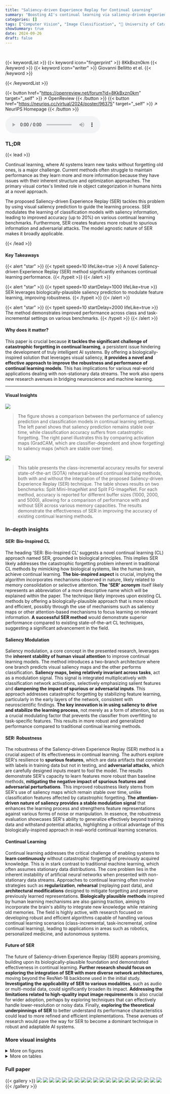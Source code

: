 ```yaml
---
title: "Saliency-driven Experience Replay for Continual Learning"
summary: "Boosting AI's continual learning via saliency-driven experience replay, achieving up to 20% accuracy improvement."
categories: []
tags: ["Computer Vision", "Image Classification", "🏢 University of Catania",]
showSummary: true
date: 2024-09-26
draft: false
---
```


<br>

{{< keywordList >}}
{{< keyword icon="fingerprint" >}} 8KkBxzn0km {{< /keyword >}}
{{< keyword icon="writer" >}} Giovanni Bellitto et el. {{< /keyword >}}
 
{{< /keywordList >}}

{{< button href="https://openreview.net/forum?id=8KkBxzn0km" target="_self" >}}
↗ OpenReview
{{< /button >}}
{{< button href="https://neurips.cc/virtual/2024/poster/96375" target="_self" >}}
↗ NeurIPS Homepage
{{< /button >}}


<audio controls>
    <source src="https://ai-paper-reviewer.com/8KkBxzn0km/podcast.wav" type="audio/wav">
    Your browser does not support the audio element.
</audio>


### TL;DR


{{< lead >}}

Continual learning, where AI systems learn new tasks without forgetting old ones, is a major challenge.  Current methods often struggle to maintain performance as they learn more and more information because they have issues with their inherent structure and optimization approaches.  The primary visual cortex's limited role in object categorization in humans hints at a novel approach.

The proposed Saliency-driven Experience Replay (SER) tackles this problem by using visual saliency prediction to guide the learning process.  SER modulates the learning of classification models with saliency information, leading to improved accuracy (up to 20%) on various continual learning benchmarks.  Furthermore, SER creates features more robust to spurious information and adversarial attacks. The model agnostic nature of SER makes it broadly applicable.

{{< /lead >}}


#### Key Takeaways

{{< alert "star" >}}
{{< typeit speed=10 lifeLike=true >}} A novel Saliency-driven Experience Replay (SER) method significantly enhances continual learning performance. {{< /typeit >}}
{{< /alert >}}

{{< alert "star" >}}
{{< typeit speed=10 startDelay=1000 lifeLike=true >}} SER leverages biologically-plausible saliency prediction to modulate feature learning, improving robustness. {{< /typeit >}}
{{< /alert >}}

{{< alert "star" >}}
{{< typeit speed=10 startDelay=2000 lifeLike=true >}} The method demonstrates improved performance across class and task-incremental settings on various benchmarks. {{< /typeit >}}
{{< /alert >}}

#### Why does it matter?
This paper is crucial because **it tackles the significant challenge of catastrophic forgetting in continual learning**, a persistent issue hindering the development of truly intelligent AI systems.  By offering a biologically-inspired solution that leverages visual saliency, **it provides a novel and effective approach to improve the robustness and performance of continual learning models**. This has implications for various real-world applications dealing with non-stationary data streams. The work also opens new research avenues in bridging neuroscience and machine learning. 

------
#### Visual Insights



![](https://ai-paper-reviewer.com/8KkBxzn0km/figures_1_1.jpg)

> The figure shows a comparison between the performance of saliency prediction and classification models in continual learning settings.  The left panel shows that saliency prediction remains stable over time, while classification accuracy suffers from catastrophic forgetting. The right panel illustrates this by comparing activation maps (GradCAM, which are classifier-dependent and show forgetting) to saliency maps (which are stable over time).





![](https://ai-paper-reviewer.com/8KkBxzn0km/tables_7_1.jpg)

> This table presents the class-incremental accuracy results for several state-of-the-art (SOTA) rehearsal-based continual learning methods, both with and without the integration of the proposed Saliency-driven Experience Replay (SER) technique.  The table shows results on two benchmarks: Split Mini-ImageNet and Split FG-ImageNet.  For each method, accuracy is reported for different buffer sizes (1000, 2000, and 5000), allowing for a comparison of performance with and without SER across various memory capacities.  The results demonstrate the effectiveness of SER in improving the accuracy of existing continual learning methods.





### In-depth insights


#### SER: Bio-Inspired CL
The heading 'SER: Bio-Inspired CL' suggests a novel continual learning (CL) approach named SER, grounded in biological principles.  This implies SER likely addresses the catastrophic forgetting problem inherent in traditional CL methods by mimicking how biological systems, like the human brain, achieve continual learning.  **The bio-inspired aspect** is crucial, implying the algorithm incorporates mechanisms observed in nature, likely related to memory consolidation or selective attention.  **The 'SER' acronym** itself likely represents an abbreviation of a more descriptive name which will be explained within the paper.  The technique likely improves upon existing CL methods by offering a biologically-plausible approach that is more robust and efficient, possibly through the use of mechanisms such as saliency maps or other attention-based mechanisms to focus learning on relevant information.  **A successful SER method** would demonstrate superior performance compared to existing state-of-the-art CL techniques, suggesting a significant advancement in the field.

#### Saliency Modulation
Saliency modulation, a core concept in the presented research, leverages the **inherent stability of human visual attention** to improve continual learning models. The method introduces a two-branch architecture where one branch predicts visual saliency maps and the other performs classification.  **Saliency maps, being relatively invariant across tasks**, act as a modulation signal.  This signal is integrated multiplicatively with classification network activations, selectively emphasizing salient features and **dampening the impact of spurious or adversarial inputs**. This approach addresses catastrophic forgetting by stabilizing feature learning, particularly in the early layers of the network, consistent with neuroscientific findings. **The key innovation is in using saliency to drive and stabilize the learning process**, not merely as a form of attention, but as a crucial modulating factor that prevents the classifier from overfitting to task-specific features.  This results in more robust and generalized performance compared to traditional continual learning methods.

#### SER: Robustness
The robustness of the Saliency-driven Experience Replay (SER) method is a crucial aspect of its effectiveness in continual learning. The authors explore SER's resilience to **spurious features**, which are data artifacts that correlate with labels in training data but not in testing, and **adversarial attacks**, which are carefully designed inputs meant to fool the model.  The results demonstrate SER's capacity to learn features more robust than baseline methods, **mitigating the negative impact of spurious features and adversarial perturbations**.  This improved robustness likely stems from SER's use of saliency maps which remain stable over time, unlike classification features affected by catastrophic forgetting.  **The attention-driven nature of saliency provides a stable modulation signal** that enhances the learning process and strengthens feature representations against various forms of noise or manipulation.  In essence, the robustness evaluation showcases SER's ability to generalize effectively beyond training data and withstand potential attacks, highlighting a critical advantage of this biologically-inspired approach in real-world continual learning scenarios.

#### Continual Learning
Continual learning addresses the critical challenge of enabling systems to **learn continuously** without catastrophic forgetting of previously acquired knowledge. This is in stark contrast to traditional machine learning, which often assumes stationary data distributions.  The core problem lies in the inherent instability of artificial neural networks when presented with non-stationary data streams.  Approaches to continual learning often involve strategies such as **regularization**, **rehearsal** (replaying past data), and **architectural modifications** designed to mitigate forgetting and preserve previously learned representations.  **Biologically plausible methods** inspired by human learning mechanisms are also gaining traction, aiming to incorporate the brain's ability to integrate new knowledge while retaining old memories.  The field is highly active, with research focused on developing robust and efficient algorithms capable of handling various continual learning scenarios (class-incremental, task-incremental, online continual learning), leading to applications in areas such as robotics, personalized medicine, and autonomous systems.

#### Future of SER
The future of Saliency-driven Experience Replay (SER) appears promising, building upon its biologically-plausible foundation and demonstrated effectiveness in continual learning.  **Further research should focus on exploring the integration of SER with more diverse network architectures**, moving beyond the ResNet-18 backbone used in the initial study.  **Investigating the applicability of SER to various modalities**, such as audio or multi-modal data, could significantly broaden its impact.  **Addressing the limitations related to high-quality input image requirements** is also crucial for wider adoption, perhaps by exploring techniques that can effectively handle lower-resolution or noisy data.  Finally,  **exploring the theoretical underpinnings of SER** to better understand its performance characteristics could lead to more refined and efficient implementations.  These avenues of research would pave the way for SER to become a dominant technique in robust and adaptable AI systems.


### More visual insights

<details>
<summary>More on figures
</summary>


![](https://ai-paper-reviewer.com/8KkBxzn0km/figures_2_1.jpg)

> The figure shows the architecture of the Saliency-driven Experience Replay (SER) strategy.  It highlights two main branches: a saliency prediction network and a classification backbone. The saliency prediction network, designed to be robust to forgetting, generates saliency maps. These maps modulate the features learned by the classification network, helping to stabilize learning across multiple tasks and reduce catastrophic forgetting.  The attention modulation mechanism is depicted as a Hadamard product between the saliency and classification features.


![](https://ai-paper-reviewer.com/8KkBxzn0km/figures_7_1.jpg)

> This figure compares the performance of saliency prediction and classification models in continual learning settings.  The left graph shows that saliency prediction remains stable or even improves over time, while classification accuracy decreases significantly. The right side shows GradCAM activation maps and predicted saliency maps, visually demonstrating the catastrophic forgetting in the classification model compared to the stability in the saliency prediction model.


![](https://ai-paper-reviewer.com/8KkBxzn0km/figures_8_1.jpg)

> The figure shows a comparison between the forgetting-free behavior of saliency prediction and the catastrophic forgetting in classifiers during continual learning. The left plot shows that saliency prediction accuracy improves over time as more tasks are introduced, while classifier accuracy degrades. The right part shows Grad-CAM activation maps (top), which are highly affected by catastrophic forgetting, while saliency maps remain stable over time (bottom).


![](https://ai-paper-reviewer.com/8KkBxzn0km/figures_14_1.jpg)

> The figure shows the architecture of the Saliency-driven Experience Replay (SER) method.  It consists of two branches: a classification branch and a saliency prediction branch. The saliency prediction branch, which is designed to be robust to forgetting, generates saliency maps. These saliency maps are then used to modulate the features learned by the classification branch, improving the model's ability to learn new tasks without forgetting previous ones. The modulation happens through an attention mechanism that incorporates the saliency map into the classification feature learning process.


![](https://ai-paper-reviewer.com/8KkBxzn0km/figures_17_1.jpg)

> The figure compares the performance of saliency prediction and classification models in continual learning settings.  The left graph shows that saliency prediction remains stable while classification accuracy degrades over time. The right side displays activation maps and demonstrates how saliency maps are more robust to catastrophic forgetting than activation maps.


</details>




<details>
<summary>More on tables
</summary>


![](https://ai-paper-reviewer.com/8KkBxzn0km/tables_8_1.jpg)
> This table presents the class-incremental accuracy results for several state-of-the-art (SOTA) rehearsal-based continual learning methods.  It compares their performance on two benchmark datasets (Split Mini-ImageNet and Split FG-ImageNet) with and without the integration of the proposed Saliency-driven Experience Replay (SER) method.  The results show the accuracy achieved with different buffer sizes (1000, 2000, 5000) and highlight the improvement provided by SER across various methods and datasets.

![](https://ai-paper-reviewer.com/8KkBxzn0km/tables_8_2.jpg)
> This table presents the results of an ablation study evaluating the robustness of the SER strategy against spurious features.  It compares the performance of ER-ACE (a continual learning method) with and without SER in a class-incremental and task-incremental learning settings.  The 'ER-ACESF' row represents the performance when training data includes spurious features (class signatures added to training images, while test images remain unchanged), illustrating the negative impact of spurious features on generalization. The '→SER' row demonstrates the benefit of the SER strategy in mitigating this negative effect, showcasing its ability to improve robustness by integrating visual saliency information.

![](https://ai-paper-reviewer.com/8KkBxzn0km/tables_14_1.jpg)
> This table presents the class-incremental accuracy results for several state-of-the-art (SOTA) rehearsal-based continual learning methods, both with and without the integration of the proposed Saliency-driven Experience Replay (SER) technique.  It shows the performance across different buffer sizes (1000, 2000, 5000) on two benchmark datasets: Split Mini-ImageNet and Split FG-ImageNet.  The results demonstrate the improvement in accuracy achieved by incorporating SER into these existing methods.

![](https://ai-paper-reviewer.com/8KkBxzn0km/tables_15_1.jpg)
> This table compares the Class-Incremental accuracy of several state-of-the-art (SOTA) rehearsal-based continual learning methods with and without the proposed Saliency-driven Experience Replay (SER) strategy.  It shows the accuracy achieved by each method on two benchmark datasets (Split Mini-ImageNet and Split FG-ImageNet) with different buffer sizes (1000, 2000, 5000).  The results demonstrate the significant performance improvement achieved by incorporating SER into existing methods.

![](https://ai-paper-reviewer.com/8KkBxzn0km/tables_16_1.jpg)
> This table presents the Class-Incremental accuracy results for several state-of-the-art (SOTA) rehearsal-based continual learning methods.  It compares their performance with and without the integration of the proposed Saliency-driven Experience Replay (SER) strategy. The results are shown for two different datasets, Split Mini-ImageNet and Split FG-ImageNet, and for different buffer sizes (1000, 2000, and 5000).  The table allows for a direct comparison of the performance gains achieved by incorporating the SER method into existing continual learning techniques.

![](https://ai-paper-reviewer.com/8KkBxzn0km/tables_16_2.jpg)
> This table presents a comparison of the performance of several state-of-the-art (SOTA) rehearsal-based continual learning methods, with and without the integration of the proposed Saliency-driven Experience Replay (SER) strategy.  The results are shown for two different benchmark datasets (Split Mini-ImageNet and Split FG-ImageNet) and various buffer sizes (1000, 2000, 5000). It demonstrates the performance improvement achieved by incorporating SER into these existing methods, highlighting the effectiveness of the SER approach in enhancing continual learning capabilities.

![](https://ai-paper-reviewer.com/8KkBxzn0km/tables_16_3.jpg)
> This table presents the Class-Incremental accuracy results for several state-of-the-art (SOTA) rehearsal-based continual learning methods.  It compares their performance with and without the integration of the proposed Saliency-driven Experience Replay (SER) method.  The results are shown for two different datasets (Split Mini-ImageNet and Split FG-ImageNet) and various buffer sizes (1000, 2000, 5000), demonstrating the impact of SER across different experimental settings.

![](https://ai-paper-reviewer.com/8KkBxzn0km/tables_17_1.jpg)
> This table presents the Class-Incremental accuracy results for several state-of-the-art (SOTA) rehearsal-based continual learning methods, both with and without the integration of the proposed Saliency-driven Experience Replay (SER) strategy.  The results are shown for two different datasets (Split Mini-ImageNet and Split FG-ImageNet) and across various buffer sizes (1000, 2000, and 5000).  The table allows for a comparison of the performance gains achieved by incorporating the SER method into existing continual learning approaches.

![](https://ai-paper-reviewer.com/8KkBxzn0km/tables_17_2.jpg)
> This table presents a comparison of the performance of several state-of-the-art (SOTA) rehearsal-based continual learning methods, with and without the integration of the proposed Saliency-driven Experience Replay (SER) technique.  The results are shown for two different benchmark datasets (Split Mini-ImageNet and Split FG-ImageNet) and various buffer sizes (1000, 2000, and 5000).  The table highlights the improvements in classification accuracy achieved by incorporating SER into the existing methods.

![](https://ai-paper-reviewer.com/8KkBxzn0km/tables_18_1.jpg)
> This table compares the performance of several state-of-the-art continual learning methods (DER++, ER-ACE, COPE, DualNet, TwF) on two benchmark datasets (Split Mini-ImageNet and Split FG-ImageNet) in a class-incremental setting.  The results show the accuracy achieved by each method with and without the proposed Saliency-driven Experience Replay (SER) technique.  Different buffer sizes are used for the methods that employ rehearsal.  The table highlights the improvement in accuracy provided by integrating SER with each of the baseline continual learning methods.

![](https://ai-paper-reviewer.com/8KkBxzn0km/tables_18_2.jpg)
> This table presents the Class-Incremental accuracy results for several state-of-the-art (SOTA) rehearsal-based continual learning methods.  It compares the performance of these methods both with and without the integration of the proposed Saliency-driven Experience Replay (SER) strategy. The results are shown for two different datasets (Split Mini-ImageNet and Split FG-ImageNet) and various buffer sizes (1000, 2000, 5000) for methods that utilize a buffer. The table demonstrates the performance improvement achieved by incorporating SER into these existing methods.

![](https://ai-paper-reviewer.com/8KkBxzn0km/tables_19_1.jpg)
> This table presents the Class-Incremental accuracy results for several state-of-the-art (SOTA) rehearsal-based continual learning methods, both with and without the integration of the proposed Saliency-driven Experience Replay (SER) strategy.  The results are broken down by buffer size (1000, 2000, 5000) and dataset (Split Mini-ImageNet and Split FG-ImageNet).  It allows for a comparison of the performance improvement achieved by incorporating SER into existing continual learning algorithms.

![](https://ai-paper-reviewer.com/8KkBxzn0km/tables_19_2.jpg)
> This table presents the class-incremental accuracy results for several state-of-the-art (SOTA) rehearsal-based continual learning methods.  It compares their performance both with and without the integration of the proposed Saliency-driven Experience Replay (SER) technique. The results are shown for two different datasets (Split Mini-ImageNet and Split FG-ImageNet) and various buffer sizes (memory capacity for past experiences).  The table highlights the performance improvement achieved by incorporating SER into these existing continual learning methods.

![](https://ai-paper-reviewer.com/8KkBxzn0km/tables_20_1.jpg)
> This table presents the class-incremental accuracy results for several state-of-the-art (SOTA) rehearsal-based continual learning methods, both with and without the integration of the proposed Saliency-driven Experience Replay (SER) strategy.  The results are broken down by dataset (Split Mini-ImageNet and Split FG-ImageNet), buffer size (1000, 2000, 5000), and whether SER was used.  It allows for a comparison of the performance improvement achieved by incorporating SER into various continual learning approaches.

![](https://ai-paper-reviewer.com/8KkBxzn0km/tables_20_2.jpg)
> This table presents the Class-Incremental accuracy results for several state-of-the-art (SOTA) rehearsal-based continual learning methods, both with and without the integration of the proposed Saliency-driven Experience Replay (SER) strategy.  It compares the performance across different buffer sizes (1000, 2000, and 5000) on two benchmark datasets: Split Mini-ImageNet and Split FG-ImageNet. The results demonstrate the effectiveness of SER in enhancing the performance of existing continual learning methods.

![](https://ai-paper-reviewer.com/8KkBxzn0km/tables_26_1.jpg)
> This table presents the class-incremental accuracy results for several state-of-the-art (SOTA) rehearsal-based continual learning methods.  The results are shown for two different datasets (Split Mini-ImageNet and Split FG-ImageNet) and varying buffer sizes (1000, 2000, 5000).  The table compares the performance of each method both with and without the Saliency-driven Experience Replay (SER) strategy.  It highlights the improvement in accuracy achieved by integrating the SER strategy across different methods and datasets. The improvement is given in percentage points.

</details>




### Full paper

{{< gallery >}}
<img src="https://ai-paper-reviewer.com/8KkBxzn0km/1.png" class="grid-w50 md:grid-w33 xl:grid-w25" />
<img src="https://ai-paper-reviewer.com/8KkBxzn0km/2.png" class="grid-w50 md:grid-w33 xl:grid-w25" />
<img src="https://ai-paper-reviewer.com/8KkBxzn0km/3.png" class="grid-w50 md:grid-w33 xl:grid-w25" />
<img src="https://ai-paper-reviewer.com/8KkBxzn0km/4.png" class="grid-w50 md:grid-w33 xl:grid-w25" />
<img src="https://ai-paper-reviewer.com/8KkBxzn0km/5.png" class="grid-w50 md:grid-w33 xl:grid-w25" />
<img src="https://ai-paper-reviewer.com/8KkBxzn0km/6.png" class="grid-w50 md:grid-w33 xl:grid-w25" />
<img src="https://ai-paper-reviewer.com/8KkBxzn0km/7.png" class="grid-w50 md:grid-w33 xl:grid-w25" />
<img src="https://ai-paper-reviewer.com/8KkBxzn0km/8.png" class="grid-w50 md:grid-w33 xl:grid-w25" />
<img src="https://ai-paper-reviewer.com/8KkBxzn0km/9.png" class="grid-w50 md:grid-w33 xl:grid-w25" />
<img src="https://ai-paper-reviewer.com/8KkBxzn0km/10.png" class="grid-w50 md:grid-w33 xl:grid-w25" />
<img src="https://ai-paper-reviewer.com/8KkBxzn0km/11.png" class="grid-w50 md:grid-w33 xl:grid-w25" />
<img src="https://ai-paper-reviewer.com/8KkBxzn0km/12.png" class="grid-w50 md:grid-w33 xl:grid-w25" />
<img src="https://ai-paper-reviewer.com/8KkBxzn0km/13.png" class="grid-w50 md:grid-w33 xl:grid-w25" />
<img src="https://ai-paper-reviewer.com/8KkBxzn0km/14.png" class="grid-w50 md:grid-w33 xl:grid-w25" />
<img src="https://ai-paper-reviewer.com/8KkBxzn0km/15.png" class="grid-w50 md:grid-w33 xl:grid-w25" />
<img src="https://ai-paper-reviewer.com/8KkBxzn0km/16.png" class="grid-w50 md:grid-w33 xl:grid-w25" />
<img src="https://ai-paper-reviewer.com/8KkBxzn0km/17.png" class="grid-w50 md:grid-w33 xl:grid-w25" />
<img src="https://ai-paper-reviewer.com/8KkBxzn0km/18.png" class="grid-w50 md:grid-w33 xl:grid-w25" />
<img src="https://ai-paper-reviewer.com/8KkBxzn0km/19.png" class="grid-w50 md:grid-w33 xl:grid-w25" />
<img src="https://ai-paper-reviewer.com/8KkBxzn0km/20.png" class="grid-w50 md:grid-w33 xl:grid-w25" />
{{< /gallery >}}